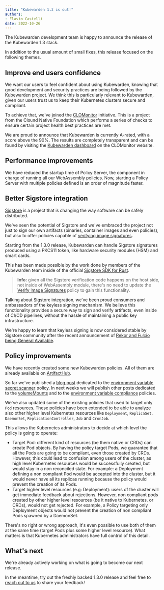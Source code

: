 ```yaml
---
title: "Kubewarden 1.3 is out!"
authors:
- Flavio Castelli
date: 2022-10-26
---
```


The Kubewarden development team is happy to announce the release of the Kubewarden 1.3 stack.

In addition to the usual amount of small fixes, this release focused on the following
themes.

## Improve end users confidence

We want our users to feel confident about using Kubewarden, knowing that good
development and security practices are being followed by the Kubewarden project.
We think this is particularly relevant to Kubewarden, given our users trust us
to keep their Kubernetes clusters secure and compliant.

To achieve that, we've joined the [CLOMonitor](https://clomonitor.io/) initiative.
This is a project from the Clound Native Foundation which performs a series of
checks to ensure certain project health best practices are met.

We are proud to announce that Kubewarden is currently A-rated, with a score above
the 90%. The results are completely transparent and can be found by visiting
the [Kubewarden dashboard](https://clomonitor.io/projects/cncf/kubewarden)
on the CLOMonitor website.

## Performance improvements

We have reduced the startup time of Policy Server, the component in charge of
running all our WebAssembly policies.
Now, starting a Policy Server with multiple policies defined is an order of
magnitude faster.

## Better Sigstore integration

[Sigstore](https://sigstore.dev) is a project that is changing the way software
can be safely distributed.

We've seen the potential of Sigstore and we've embraced the project not just to
sign our own artifacts (binaries, container images and even policies), but also
to offer policies capable of
[verifying image signatures](https://artifacthub.io/packages/kubewarden/verify-image-signatures/verify-image-signatures).

Starting from the 1.3.0 release, Kubewarden can handle Sigstore signatures
produced using a PKCS11 token, like hardware security modules (HSM) and smart
cards.

This has been made possible by the work done by members of the Kubewarden team
inside of the official [Sigstore SDK for Rust](https://github.com/sigstore/sigstore-rs).

> **Info:** given all the Sigstore verification code happens on the host side,
> not inside of WebAssembly module, there's no need to update the
> [Verify Image Signatures](https://artifacthub.io/packages/kubewarden/verify-image-signatures/verify-image-signatures)
> policy to gain this functionality.

Talking about Sigstore integration, we've been proud consumers and
ambassadors of the keyless signing mechanism. We believe this functionality
provides a secure way to sign and verify artifacts, even inside of CI/CD
pipelines, without the hassle of maintaining a public key infrastructure.

We're happy to learn that keyless signing is now considered stable by
Sigstore community after the
recent announcement of [Rekor and Fulcio being General Available](https://blog.sigstore.dev/sigstore-ga-ddd6ba67894d).

## Policy improvements

We have recently created some new Kubewarden policies. All of them are
already available on [ArtifactHub](https://artifacthub.io).

So far we've published a [blog post](/blog/2022/10/env-var-secrets/)
dedicated to the
[environment variable secret scanner](https://artifacthub.io/packages/kubewarden/env-variable-secrets-scanner/env-variable-secrets-scanner)
policy.
In next weeks we will publish other posts dedicated to the
[volumeMounts](https://artifacthub.io/packages/kubewarden/volumemounts-policy/volumemounts)
and to the
[environment variable compliance](https://artifacthub.io/packages/kubewarden/environment-variable-policy/environment-variable-policy)
policies.

We've also updated some of the existing policies that used to target only `Pod`
resources. These policies have been extended to be able to analyze also
other higher level Kubernetes resources like `Deployment`, `ReplicaSet`,
`DaemonSet`, `ReplicationController`, `Job` and `CronJob`.

This allows the Kubernetes administrators to decide at which level the policy
is going to operate:

* Target Pod: different kind of resources (be them native or CRDs) can create Pod
  objects. By having the policy target Pods, we guarantee that all the Pods are going
  to be compliant, even those created by CRDs.
  However, this could lead to confusion among users of the cluster,
  as high level Kubernetes resources would be successfully created, but would
  stay in a non reconciled state.
  For example: a Deployment defining a non compliant Pod would be accepted
  into the cluster, but it would never have all its replicas running because
  the policy would prevent the creation of its Pods.
* Target higher level resources (e.g: Deployment): users of the cluster 
  will get immediate feedback about rejections. However, non compliant pods
  created by other higher level resources (be it native to Kubernetes,
  or CRDs), would not get rejected. For example, a Policy targeting only
  Deployment objects would not prevent the creation of non compliant Pods
  spawned by a DaemonSet.

There's no right or wrong approach, it's even possible to use both of them
at the same time (target Pods plus some higher level resource). What
matters is that Kubernetes administrators have full control of this detail.

## What's next

We're already actively working on what is going to become our next release.

In the meantime, try out the freshly backed 1.3.0 release and feel free
to
[reach out to us](https://kubernetes.slack.com/?redir=%2Fmessages%2Fkubewarden)
to share your feedback!
